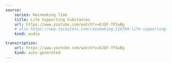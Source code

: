 ```yaml
---
source:
    series: Rainmaking Time
    title: Life Supporting Substances
    url: https://www.youtube.com/watch?v=DJQF-fPIwBg
    # also https://www.toxinless.com/rainmaking-110704-life-supporting-substances.mp3
    kind: audio

transcription:
    url: https://www.youtube.com/watch?v=DJQF-fPIwBg
    kind: auto-generated
---
```

